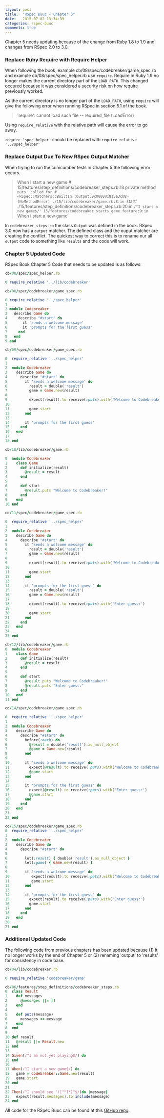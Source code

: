 ```yaml
---
layout: post
title:  "RSpec Buuc - Chapter 5"
date:   2015-07-02 13:34:39
categories: rspec-buuc
comments: true
---
```

Chapter 5 needs updating because of the change from Ruby 1.8 to 1.9 and changes from RSpec 2.0 to 3.0.

### Replace Ruby Require with Require Helper

When following the book, example cb/08/spec/codebreaker/game_spec.rb and example cb/08/spec/spec_helper.rb use `require`. Require in Ruby 1.9 no longer makes the current directory part of the `LOAD_PATH`. This changed occured because it was considered a security risk on how require previously worked. 

As the current directory is no longer part of the `LOAD_PATH`, using `require` will give the following error when running RSpec in section 5.1 of the book.

>'require': cannot load such file -- required_file (LoadError)

Using `require_relative` with the relative path will cause the error to go away. 

`require 'spec_helper'` should be replaced with `require_relative '../spec_helper'` 

### Replace Output Due To New RSpec Output Matcher

When trying to run the cumcumber tests in Chapter 5 the following error occurs.

> When I start a new game                     # 15/features/step_definitions/codebreaker_steps.rb:18
> private method `puts' called for #<RSpec::Matchers::BuiltIn::Output:0x000001015e3cb8> (NoMethodError)
> ./15/lib/codebreaker/game.rb:8:in `start'
> ./15/features/step_definitions/codebreaker_steps.rb:20:in `/^I start a new game$/'
> 15/features/codebreaker_starts_game.feature:9:in `When I start a new game'

In `codebreaker_steps.rb` the class `Output` was defined in the book. RSpec 3.0 now has a `output` matcher. The defined class and the ouput matcher are creating the conflict. The quickest way to correct this is to rename our all `output` code to something like `results` and the code will work.

### Chapter 5 Updated Code

RSpec Book Chapter 5 Code that needs to be updated is as follows:

```ruby
cb/08/spec/spec_helper.rb

0 require_relative '../lib/codebreaker'
```

```ruby
cb/08/spec/codebreaker/game_spec.rb

0 require_relative '../spec_helper'
1
2 module Codebreaker
3   describe Game do
4     describe "#start" do
5       it 'sends a welcome message'
6       it 'prompts for the first guess'
7     end
8   end
9 end
```

```ruby
cb/09/spec/codebreaker/game_spec.rb

0  require_relative '../spec_helper'
1
2  module Codebreaker
3    describe Game do
4      describe "#start" do
5        it 'sends a welcome message' do
6          result = double('result')
7          game = Game.new(result)
8
9          expect(result).to receive(:puts).with('Welcome to Codebreaker!')
10
11         game.start
12       end
13
14       it 'prompts for the first guess'
15     end
16   end
17
18 end
```

```ruby
cb/10/lib/codebreaker/game.rb

0  module Codebreaker
1    class Game
2      def initialize(result)
3        @result = result
4      end
5
6      def start
7        @result.puts "Welcome to Codebreaker!"
8      end
9    end
10 end
```

```ruby
cd/11/spec/codebreaker/game_spec.rb

0  require_relative '../spec_helper'
1
2  module Codebreaker
3    describe Game do
4      describe "#start" do
5        it 'sends a welcome message' do
6          result = double('result')
7          game = Game.new(result)
8
9          expect(result).to receive(:puts).with('Welcome to Codebreaker!')
10
11         game.start
12       end
13
14       it 'prompts for the first guess' do
15         result = double('result')
16         game = Game.new(result)
17
18         expect(result).to receive(:puts).with('Enter guess:')
19
20         game.start
21       end
22     end
23   end
24
25 end
```

```ruby
cb/12/lib/codebreaker/game.rb
0  module Codebreaker
1    class Game
2      def initialize(result)
3        @result = result
4      end
5
6      def start
7        @result.puts "Welcome to Codebreaker!"
8        @result.puts "Enter guess:"
9      end
10   end
11 end
```

```ruby
cd/14/spec/codebreaker/game_spec.rb

0  require_relative '../spec_helper'
1
2  module Codebreaker
3    describe Game do
4      describe "#start" do
5        before(:each) do
6          @result = double('result').as_null_object
7          @game = Game.new(result)
8        end
9
10       it 'sends a welcome message' do
11         expect(@result).to receive(:puts).with('Welcome to Codebreaker!')
12         @game.start
13       end
14
15       it 'prompts for the first guess' do
16         expect(@result).to receive(:puts).with('Enter guess:')
17         @game.start
18       end
19     end
20   end
21
22 end
```

```ruby
cd/15/spec/codebreaker/game_spec.rb
0  require_relative '../spec_helper'
1
2  module Codebreaker
3    describe Game do
4      describe "#start" do
5
6        let(:result) { double('result').as_null_object }
7        let(:game) { Game.new(result) }
8
9        it 'sends a welcome message' do
10          expect(result).to receive(:puts).with('Welcome to Codebreaker!')
11          game.start
12       end
13
14       it 'prompts for the first guess' do
15         expect(result).to receive(:puts).with('Enter guess:')
16         game.start
17       end
18     end
19   end
20
21 end
```

### Additional Updated Code

The following code from previous chapters has been updated because (1) it no longer works by the end of Chapter 5 or (2) renaming 'output' to 'results' for consistency in code base.

```ruby
cb/04/lib/codebreaker.rb

0 require_relative 'codebreaker/game'
```

```ruby
cb/06/features/step_definitions/codebreaker_steps.rb
0  class Result
1    def messages
2      @messages ||= []
3    end
4
5    def puts(message)
6      messages << message
7    end
8  end
9
10 def result
11   @result ||= Result.new
12 end
13
14 Given(/^I am not yet playing$/) do
15 end
16
17 When(/^I start a new game$/) do
18   game = Codebreaker::Game.new(result)
19   game.start
20 end
21
22 Then(/^I should see "([^"]*)"$/)do |message|
23   expect(result.messages).to include(message)
24 end
```

All code for the RSpec Buuc can be found at this [GitHub repo][rspec-buuc-repo].

[rspec-buuc-repo]: https://github.com/mlongerich/rspec_buuc
